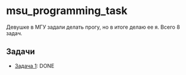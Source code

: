 # msu_programming_task

Девушке в МГУ задали делать прогу, но в итоге делаю ее я.
Всего 8 задач. 


## Задачи
* [Задача 1](https://github.com/sheih-nt/msu_programming_task/tree/main/MaxValueFinder): DONE
